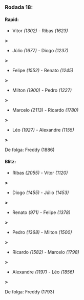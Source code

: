 ### Rodada 18:

#### Rapid:

* Vitor *(1302)*     -     Ribas *(1623)*

 **>** 
* Júlio *(1677)*     -     Diogo *(1237)*

 **>** 
* Felipe *(1552)*     -     Renato *(1245)*

 **>** 
* Milton *(1900)*     -     Pedro *(1227)*

 **>** 
* Marcelo *(2113)*     -     Ricardo *(1780)*

 **>** 
* Léo *(1927)*     -     Alexandre *(1155)*

 **>** 

De folga: Freddy (1886)

#### Blitz:

* Ribas *(2055)*     -     Vitor *(1120)*

 **>** 
* Diogo *(1455)*     -     Júlio *(1453)*

 **>** 
* Renato *(971)*     -     Felipe *(1378)*

 **>** 
* Pedro *(1368)*     -     Milton *(1500)*

 **>** 
* Ricardo *(1582)*     -     Marcelo *(1798)*

 **>** 
* Alexandre *(1197)*     -     Léo *(1856)*

 **>** 

De folga: Freddy (1793)


